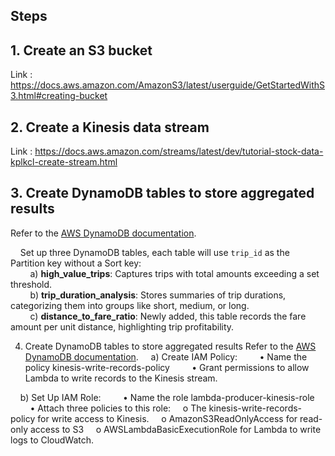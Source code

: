 ## **Steps**

## **1. Create an S3 bucket**
Link : https://docs.aws.amazon.com/AmazonS3/latest/userguide/GetStartedWithS3.html#creating-bucket 

## **2. Create a Kinesis data stream** 
Link : https://docs.aws.amazon.com/streams/latest/dev/tutorial-stock-data-kplkcl-create-stream.html 


## **3. Create DynamoDB tables to store aggregated results**

Refer to the [AWS DynamoDB documentation](https://docs.aws.amazon.com/amazondynamodb/latest/developerguide/getting-started-step-1.html).

&nbsp;&nbsp;&nbsp;&nbsp;Set up three DynamoDB tables, each table will use `trip_id` as the Partition key without a Sort key:  
&nbsp;&nbsp;&nbsp;&nbsp;&nbsp;&nbsp;&nbsp;&nbsp;a) **high_value_trips**: Captures trips with total amounts exceeding a set threshold.  
&nbsp;&nbsp;&nbsp;&nbsp;&nbsp;&nbsp;&nbsp;&nbsp;b) **trip_duration_analysis**: Stores summaries of trip durations, categorizing them into groups like short, medium, or long.  
&nbsp;&nbsp;&nbsp;&nbsp;&nbsp;&nbsp;&nbsp;&nbsp;c) **distance_to_fare_ratio**: Newly added, this table records the fare amount per unit distance, highlighting trip profitability.

4. Create DynamoDB tables to store aggregated results
Refer to the [AWS DynamoDB documentation]([https://docs.aws.amazon.com/amazondynamodb/latest/developerguide/getting-started-step-1.html](https://docs.aws.amazon.com/IAM/latest/UserGuide/id_roles_create.html)).
&nbsp;&nbsp;&nbsp;&nbsp;a)	Create IAM Policy:
&nbsp;&nbsp;&nbsp;&nbsp;&nbsp;&nbsp;&nbsp;&nbsp;•	Name the policy kinesis-write-records-policy
&nbsp;&nbsp;&nbsp;&nbsp;&nbsp;&nbsp;&nbsp;&nbsp;•	Grant permissions to allow Lambda to write records to the Kinesis stream.

&nbsp;&nbsp;&nbsp;&nbsp;b)	Set Up IAM Role:
&nbsp;&nbsp;&nbsp;&nbsp;&nbsp;&nbsp;&nbsp;&nbsp;•	Name the role lambda-producer-kinesis-role
&nbsp;&nbsp;&nbsp;&nbsp;&nbsp;&nbsp;&nbsp;&nbsp;•	Attach three policies to this role:
&nbsp;&nbsp;&nbsp;&nbsp;o	The kinesis-write-records-policy for write access to Kinesis.
&nbsp;&nbsp;&nbsp;&nbsp;o	AmazonS3ReadOnlyAccess for read-only access to S3
&nbsp;&nbsp;&nbsp;&nbsp;o	AWSLambdaBasicExecutionRole for Lambda to write logs to CloudWatch.
